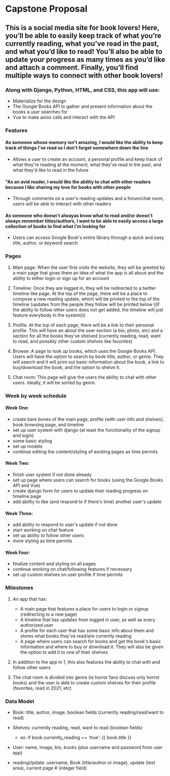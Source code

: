 # Capstone Proposal 

## This is a social media site for book lovers! Here, you’ll be able to easily keep track of what you’re currently reading, what you’ve read in the past, and what you’d like to read! You’ll also be able to update your progress as many times as you’d like and attach a comment. Finally, you’ll find multiple ways to connect with other book lovers! 


### Along with Django, Python, HTML, and CSS, this app will use:

- Materialize for the design
- The Google Books API to gather and present information about the books a user searches for 
- Vue to make axios calls and interact with the API



### Features


#### As someone whose memory isn't amazing, I would like the ability to keep track of things I've read so I don't forget somewhere down the line

- Allows a user to create an account, a personal profile and keep track of what they're reading at the moment, what they've read in the past, and what they'd like to read in the future

#### "As an avid reader, I would like the ability to chat with other readers because I like sharing my love for books with other people 

- Through comments on a user's reading updates and a forum/chat room, users will be able to interact with other readers

#### As someone who doesn't alwayas know what to read and/or doesn't always remember titles/authors, I want to be able to easily access a large collection of books to find what I'm looking for

- Users can access Google Book's entire library through a quick and easy title, author, or keyword search



### Pages 

1. Main page: When the user first visits the website, they will be greeted by a main page that gives them an idea of what the app is all about and the ability to either login or sign up for an account

2. Timeline: Once they are logged in, they will be redirected to a twitter timeline like page. At the top of the page, there will be a place to compose a new reading update, which will be printed to the top of the timeline (updates from the people they follow will be printed below ((if the ability to follow other users does not get added, the timeline will just feature everybody in the system)))

3. Profile: At the top of each page, there will be a link to their personal profile. This will have an about the user section (a bio, photo, etc) and a section for all the books they’ve shelved (currently reading, read, want to read, and possibly other custom shelves like favorites) 

4. Browse: A page to look up books, which uses the Google Books API. Users will have the option to search by book title, author, or genre. They will search and it will print out basic information about the book, a link to buy/download the book, and the option to shelve it.

5. Chat room: This page will give the users the ability to chat with other users. Ideally, it will be sorted by genre. 



### Week by week schedule


#### Week One: 

- create bare bones of the main page, profile (with user info and shelves), book browsing page, and timeline
- set up user system with django (at least the functionality of the signup and login)
- some basic styling  
- set up models
- continue editing the content/styling of existing pages as time permits 

#### Week Two: 

- finish user system if not done already 
- set up page where users can search for books (using the Google Books API and Vue)  
- create django form for users to update their reading progress on timeline page
- add ability to like (and respond to if there's time) another user's update

#### Week Three: 

- add ability to respond to user's update if not done
- start working on chat feature 
- set up ability to follow other users
- more styling as time permits

#### Week Four: 
 
- finalize content and styling on all pages
- continue working on chat/following features if necessary 
- set up custom shelves on user profile if time permits



### Milestones

1. An app that has:

	- A main page that features a place for users to login or signup (redirecting to a new page)
	- A timeline that has updates from logged in user, as well as every authorized user
	- A profile for each user that has some basic info about them and stores what books they’ve read/are currently reading 
	- A page where users can search for books and get the book's basic information and where to buy or download it. They will also be given the option to add it to one of their shelves

2. In addition to the app in 1, this also features the ability to chat with and follow other users

3. The chat room is divided into genre (ie horror fans discuss only horror books) and the user is able to create custom shelves for their profile (favorites, read in 2021, etc)



### Data Model

- Book: title, author, image, boolean fields (currently reading/read/want to read)
- Shelves: currently reading, read, want to read (boolean fields)

    - ex: if book.currently_reading == 'true':
                {{ book.title }}

- User: name, image, bio, books (plus username and password from user app)
- readingUpdate: username, Book (title/author or image), update (text area), current page # (integer field)